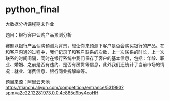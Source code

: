 # python_final
大数据分析课程期末作业

题目：银行客户认购产品预测分析

赛题以银行产品认购预测为背景，想让你来预测下客户是否会购买银行的产品。在和客户沟通的过程中，我们记录了和客户联系的次数，上一次联系的时长，上一次联系的时间间隔，同时在银行系统中我们保存了客户的基本信息，包括：年龄、职业、婚姻、之前是否有违约、是否有房贷等信息，此外我们还统计了当前市场的情况：就业、消费信息、银行同业拆解率等。

题目来源：阿里云天池
https://tianchi.aliyun.com/competition/entrance/531993?spm=a2c22.12281973.0.0.4c885d9by4coHH

